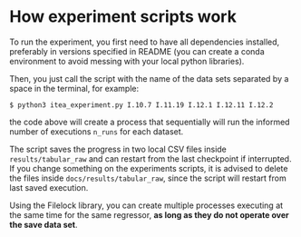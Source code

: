How experiment scripts work
=====

To run the experiment, you first need to have all dependencies installed, preferably in versions specified in README (you can create a conda environment to avoid messing with your local python libraries).

Then, you just call the script with the name of the data sets separated by a space in the terminal, for example:

```shell
$ python3 itea_experiment.py I.10.7 I.11.19 I.12.1 I.12.11 I.12.2
```

the code above will create a process that sequentially will run the informed number of executions ```n_runs``` for each dataset.

The script saves the progress in two local CSV files inside ```results/tabular_raw``` and can restart from the last checkpoint if interrupted. If you change something on the experiments scripts, it is advised to delete the files inside ```docs/results/tabular_raw```, since the script will restart from last saved execution.

Using the Filelock library, you can create multiple processes executing at the same time for the same regressor, **as long as they do not operate over the save data set**.
